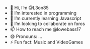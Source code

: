 - 👋 Hi, I’m @L3on85
- 👀 I’m interested in programming
- 🌱 I’m currently learning Javascript
- 💞️ I’m looking to collaborate on foros
- 📫 How to reach me @lowebass17
- 😄 Pronouns: ...
- ⚡ Fun fact: Music and VideoGames

<!---
L3on85/L3on85 is a ✨ special ✨ repository because its `README.md` (this file) appears on your GitHub profile.
You can click the Preview link to take a look at your changes.
--->

